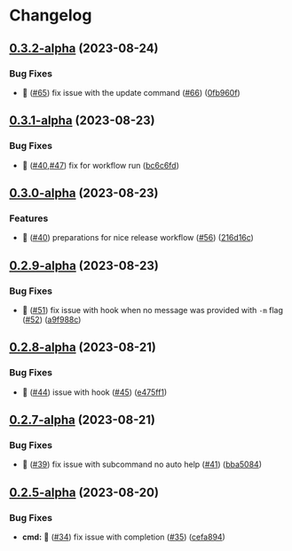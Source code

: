 # Changelog

## [0.3.2-alpha](https://github.com/AndreasAugustin/go-gitmoji-cli/compare/v0.3.1-alpha...v0.3.2-alpha) (2023-08-24)


### Bug Fixes

* 🐛 ([#65](https://github.com/AndreasAugustin/go-gitmoji-cli/issues/65)) fix issue with the update command  ([#66](https://github.com/AndreasAugustin/go-gitmoji-cli/issues/66)) ([0fb960f](https://github.com/AndreasAugustin/go-gitmoji-cli/commit/0fb960faa84c2b5dc64805282b063c55b744c2c3))

## [0.3.1-alpha](https://github.com/AndreasAugustin/go-gitmoji-cli/compare/v0.3.0-alpha...v0.3.1-alpha) (2023-08-23)


### Bug Fixes

* :construction_worker: ([#40](https://github.com/AndreasAugustin/go-gitmoji-cli/issues/40),[#47](https://github.com/AndreasAugustin/go-gitmoji-cli/issues/47)) fix for workflow run ([bc6c6fd](https://github.com/AndreasAugustin/go-gitmoji-cli/commit/bc6c6fd54dfae3ec8c90733b0d3700799119a426))

## [0.3.0-alpha](https://github.com/AndreasAugustin/go-gitmoji-cli/compare/v0.2.9-alpha...v0.3.0-alpha) (2023-08-23)


### Features

* :construction_worker: ([#40](https://github.com/AndreasAugustin/go-gitmoji-cli/issues/40)) preparations for nice release workflow ([#56](https://github.com/AndreasAugustin/go-gitmoji-cli/issues/56)) ([216d16c](https://github.com/AndreasAugustin/go-gitmoji-cli/commit/216d16cb9c842ba2364d795f68131b945d3dc007))

## [0.2.9-alpha](https://github.com/AndreasAugustin/go-gitmoji-cli/compare/v0.2.8-alpha...v0.2.9-alpha) (2023-08-23)


### Bug Fixes

* :bug: ([#51](https://github.com/AndreasAugustin/go-gitmoji-cli/issues/51)) fix issue with hook when no message was provided with `-m` flag ([#52](https://github.com/AndreasAugustin/go-gitmoji-cli/issues/52)) ([a9f988c](https://github.com/AndreasAugustin/go-gitmoji-cli/commit/a9f988c9bc14072f270c3cdafd4eb6821e794e68))

## [0.2.8-alpha](https://github.com/AndreasAugustin/go-gitmoji-cli/compare/v0.2.7-alpha...v0.2.8-alpha) (2023-08-21)


### Bug Fixes

* 🐛 ([#44](https://github.com/AndreasAugustin/go-gitmoji-cli/issues/44)) issue with hook ([#45](https://github.com/AndreasAugustin/go-gitmoji-cli/issues/45)) ([e475ff1](https://github.com/AndreasAugustin/go-gitmoji-cli/commit/e475ff15f2dece8f5b1e85cc6212a0b708ffe701))

## [0.2.7-alpha](https://github.com/AndreasAugustin/go-gitmoji-cli/compare/v0.2.6-alpha...v0.2.7-alpha) (2023-08-21)


### Bug Fixes

* :bug: ([#39](https://github.com/AndreasAugustin/go-gitmoji-cli/issues/39)) fix issue with subcommand no auto help ([#41](https://github.com/AndreasAugustin/go-gitmoji-cli/issues/41)) ([bba5084](https://github.com/AndreasAugustin/go-gitmoji-cli/commit/bba5084019c338247fda17020f37fef3e284da1e))

## [0.2.5-alpha](https://github.com/AndreasAugustin/go-gitmoji-cli/compare/v0.2.4-alpha...v0.2.5-alpha) (2023-08-20)


### Bug Fixes

* **cmd:** :bug: ([#34](https://github.com/AndreasAugustin/go-gitmoji-cli/issues/34)) fix issue with completion ([#35](https://github.com/AndreasAugustin/go-gitmoji-cli/issues/35)) ([cefa894](https://github.com/AndreasAugustin/go-gitmoji-cli/commit/cefa894f4da5efc78c1d7083c2e86fd11e30869f))
